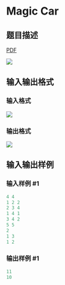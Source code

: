 # Magic Car

## 题目描述

[problemUrl]: https://uva.onlinejudge.org/index.php?option=com_onlinejudge&Itemid=8&category=16&page=show_problem&problem=1398

[PDF](https://uva.onlinejudge.org/external/104/p10457.pdf)

![](https://cdn.luogu.com.cn/upload/vjudge_pic/UVA10457/07fc6482bd124044256f57f5395370206c6a5e90.png)

## 输入输出格式

### 输入格式

![](https://cdn.luogu.com.cn/upload/vjudge_pic/UVA10457/ef998eebbf652a513f809c7cbaaf49db384a1f3b.png)

### 输出格式

![](https://cdn.luogu.com.cn/upload/vjudge_pic/UVA10457/8ba422d45cd3bf10433cea6bd561e9040a872d43.png)

## 输入输出样例

### 输入样例 #1

```cpp
4 4
1 2 2
2 3 4
1 4 1
3 4 2
5 5
2
1 3
1 2
```


### 输出样例 #1

```cpp
11
10
```


